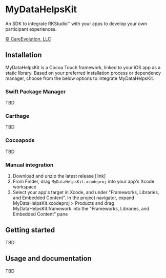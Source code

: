 # MyDataHelpsKit

An SDK to integrate RKStudio™ with your apps to develop your own participant experiences.

[© CareEvolution, LLC](https://developer.rkstudio.careevolution.com)

## Installation

MyDataHelpsKit is a Cocoa Touch framework, linked to your iOS app as a static library. Based on your preferred installation process or dependency manager, choose from the below options to integrate MyDataHelpsKit.

### Swift Package Manager

TBD

### Carthage

TBD

### Cocoapods

TBD

### Manual integration

1. Download and unzip the latest release [link]
2. From Finder, drag `MyDataHelpsKit.xcodeproj`  into your app's Xcode workspace
3. Select your app's target in Xcode, and under "Frameworks, Libraries, and Embedded Content". In the project navigator, expand MyDataHelpsKit.xcodeproj > Products and drag MyDataHelpsKit.framework into the "Frameworks, Libraries, and Embedded Content" pane

## Getting started

TBD

## Usage and documentation

TBD
